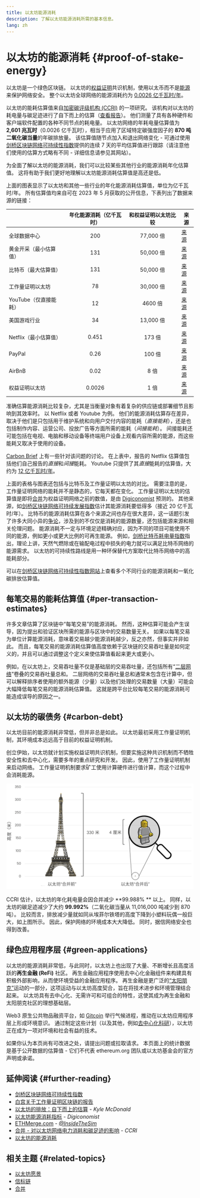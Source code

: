 ```yaml
---
title: 以太坊能源消耗
description: 了解以太坊能源消耗所需的基本信息。
lang: zh
---
```


# 以太坊的能源消耗 {#proof-of-stake-energy}

以太坊是一个绿色区块链。 以太坊的[权益证明](/developers/docs/consensus-mechanisms/pos)共识机制，使用以太币而不是[能源](/developers/docs/consensus-mechanisms/pow)来保护网络安全。 整个以太坊全球网络的能源消耗约为 [0.0026 亿千瓦时/年](https://carbon-ratings.com/eth-report-2022)。

以太坊的能耗估算值来自[加密碳评级机构 (CCRI)](https://carbon-ratings.com) 的一项研究。 该机构对以太坊的耗电量与碳足迹进行了自下而上的估算（[查看报告](https://carbon-ratings.com/eth-report-2022)）。 他们测量了具有各种硬件和客户端软件配置的各种不同节点的耗电量。 以太坊网络的年耗电量估算值为 **2,601 兆瓦时**（0.0026 亿千瓦时），相当于应用了区域特定碳强度因子的 **870 吨二氧化碳当量**的年碳排放量。 该估算值随节点加入和退出网络变化 - 可通过使用[剑桥区块链网络可持续性指数](https://ccaf.io/cbnsi/ethereum)提供的连续 7 天的平均估算值进行跟踪（请注意他们使用的估算方式略有不同 - 详细信息请参见其网站）。

为全面了解以太坊的能源消耗，我们可以比较某些其他行业的能源消耗年化估算值。 这将有助于我们更好地理解以太坊能源消耗估算值是高还是低。

<EnergyConsumptionChart />

上面的图表显示了以太坊和其他一些行业的年化能源消耗估算值，单位为亿千瓦时/年。 所有估算值均来自可在 2023 年 5 月获取的公开信息，下表列出了数据来源的链接：

|                        | 年化能源消耗（亿千瓦时） | 和权益证明以太坊比较 | 来源                                                                                                                                                                            |
| :--------------------- | :----------------------: | :------------------: | ------------------------------------------------------------------------------------------------------------------------------------------------------------------------------- |
| 全球数据中心           |           200            |      77,000 倍       | [来源](https://www.iea.org/commentaries/data-centres-and-energy-from-global-headlines-to-local-headaches)                                                                       |
| 黄金开采（最小估算值） |           131            |      50,000 倍       | [来源](https://ccaf.io/cbnsi/cbeci/comparisons)                                                                                                                                 |
| 比特币（最大估算值）   |           131            |      50,000 倍       | [来源](https://ccaf.io/cbnsi/cbeci/comparisons)                                                                                                                                 |
| 工作量证明以太坊       |            78            |      30,000 倍       | [来源](https://digiconomist.net/ethereum-energy-consumption)                                                                                                                    |
| YouTube（仅直接能耗）  |            12            |       4600 倍        | [来源](https://www.gstatic.com/gumdrop/sustainability/google-2020-environmental-report.pdf)                                                                                     |
| 美国游戏行业           |            34            |      13,000 倍       | [来源](https://www.researchgate.net/publication/336909520_Toward_Greener_Gaming_Estimating_National_Energy_Use_and_Energy_Efficiency_Potential)                                 |
| Netflix（最小估算值）  |          0.451           |        173 倍        | [来源](https://assets.ctfassets.net/4cd45et68cgf/7B2bKCqkXDfHLadrjrNWD8/e44583e5b288bdf61e8bf3d7f8562884/2021_US_EN_Netflix_EnvironmentalSocialGovernanceReport-2021_Final.pdf) |
| PayPal                 |           0.26           |        100 倍        | [来源](https://app.impaakt.com/analyses/paypal-consumed-264100-mwh-of-energy-in-2020-24-from-non-renewable-sources-27261)                                                       |
| AirBnB                 |           0.02           |         8 倍         | [来源](<https://s26.q4cdn.com/656283129/files/doc_downloads/governance_doc_updated/Airbnb-ESG-Factsheet-(Final).pdf>)                                                           |
| 权益证明以太坊         |          0.0026          |         1 倍         | [来源](https://carbon-ratings.com/eth-report-2022)                                                                                                                              |

准确估算能源消耗比较复杂，尤其是当衡量对象有着复杂的供应链或部署细节且影响到其效率时。 以 Netflix 或者 Youtube 为例。 他们的能源消耗估算存在差异，取决于他们是只包括用于维护系统和向用户交付内容的能耗（_直接能耗_），还是也包括制作内容、运营公司、投放广告等方面所需的能耗（_间接能耗_）。 间接能耗还可能包括在电视、电脑和移动设备等终端用户设备上观看内容所需的能源，而这些能耗又取决于使用的设备。

[Carbon Brief](https://www.carbonbrief.org/factcheck-what-is-the-carbon-footprint-of-streaming-video-on-netflix) 上有一些针对该问题的讨论。 在上表中，报告的 Netflix 估算值包括他们自己报告的*直接*和*间接*能耗。 Youtube 只提供了其*直接*能耗的估算值，大约为 [12 亿千瓦时/年](https://www.gstatic.com/gumdrop/sustainability/google-2020-environmental-report.pdf)。

上面的表格与图表还包括与比特币及工作量证明以太坊的对比。 需要注意的是，工作量证明网络的能耗并不是静态的，它每天都在变化。 工作量证明以太坊的估算值是即将[合并](/roadmap/merge/)为权益证明网络之前的数值，是由 [Digiconomist](https://digiconomist.net/ethereum-energy-consumption) 预测的。 其他来源，如[剑桥区块链网络可持续发展指数](https://ccaf.io/cbnsi/ethereum/1)估计其能源消耗要低得多（接近 20 亿千瓦时/年）。 比特币的能源消耗估算在各个来源之间也存在很大差异，这一话题引发了许多大同小异的[争论](https://www.coindesk.com/business/2020/05/19/the-last-word-on-bitcoins-energy-consumption/)，涉及到的不仅仅是消耗的能源数量，还包括能源来源和相关伦理问题。 能源消耗不一定与环境足迹精确对应，因为不同的项目可能使用不同的能源，例如更小或更大比例的可再生能源。 例如，[剑桥比特币耗电量指数](https://ccaf.io/cbnsi/cbeci/comparisons)指出，理论上讲，天然气燃除或在输配电过程中损失的电力就可以满足比特币网络的能源需求。 以太坊的可持续性路线是用一种环保替代方案取代比特币网络中的高能耗部分。

可以在[剑桥区块链网络可持续性指数网站](https://ccaf.io/cbnsi/ethereum)上查看多个不同行业的能源消耗和一氧化碳排放估算值。

## 每笔交易的能耗估算值 {#per-transaction-estimates}

许多文章估算了区块链中“每笔交易”的能源消耗。 然而，这种估算可能会产生误导，因为提出和验证区块所需的能源与区块中的交易数量无关。 如果以每笔交易为单位计算能源消耗，意味着交易越少能源消耗越少，反之亦然，但事实并非如此。 而且，每笔交易的能源消耗估算值高度依赖于区块链的交易吞吐量是如何定义的，并且可以通过调整这个定义来使估算值看起来更大或更小。

例如，在以太坊上，交易吞吐量不仅是基础层的交易吞吐量，还包括所有“[二层网络](/layer-2/)”卷叠的交易吞吐量总和。 二层网络的交易吞吐量总和通常未包含在计算中，但可以解释排序者使用的额外能源（少量）以及他们处理的交易数量（大量）可能会大幅降低每笔交易的能源消耗估算值。 这就是跨平台比较每笔交易的能源消耗可能造成误导的原因之一。

## 以太坊的碳债务 {#carbon-debt}

以太坊目前的能源消耗非常低，但并非总是如此。 以太坊最初采用工作量证明机制，其环境成本远远高于目前的权益证明机制。

创立伊始，以太坊就计划实施权益证明共识机制，但要实施这种共识机制而不牺牲安全性和去中心化，需要多年的重点研究和开发。 因此，使用了工作量证明机制来启动网络。 工作量证明机制要求矿工使用计算硬件进行值计算，而这个过程中会消耗能源。

![合并前后以太坊能源消耗比较，左侧 330 米高的埃菲尔铁塔表示以太坊合并前的高能耗，右侧 4 厘米高的乐高小人代表以太坊合并后大幅降低的能耗](energy_consumption_pre_post_merge.png)

CCRI 估计，以太坊的年化耗电量会因合并减少 **99.988% ** 以上。 同样，以太坊的碳足迹减少了大约 **99.992%**（二氧化碳当量从 11,016,000 吨减少到 870 吨）。 比较而言，排放减少量就如同从埃菲尔铁塔的高度下降到小塑料玩偶一般巨大，如上图所示。 因此，保护网络的环境成本大大降低。 同时，据信网络安全也得到改善。

## 绿色应用程序层 {#green-applications}

以太坊的能源消耗非常低，与此同时，以太坊上也出现了大量、不断增长且高度活跃的**再生金融 (ReFi)** 社区。 再生金融应用程序使用去中心化金融组件来构建具有积极外部影响，从而使环境受益的金融应用程序。 再生金融是更广泛的[“太阳朋克”](https://en.wikipedia.org/wiki/Solarpunk)运动的一部分，这项运动与以太坊高度契合，旨在将技术进步和环境管理结合起来。 以太坊具有去中心化、无需许可和可组合的特性，这使其成为再生金融和太阳朋克社区的理想基础层。

Web3 原生公共物品融资平台，如 [Gitcoin](https://gitcoin.co) 举行气候进程，推动在以太坊应用程序层上形成环境意识。 通过制定这些计划（以及其他，例如[去中心化科研](/desci/)），以太坊正在成为一项对环境和社会有益的技术。

<InfoBanner emoji=":evergreen_tree:">
  如果你认为本页尚有可改进之处，请提出问题或拉取请求。 本页面上的统计数据是基于公开数据的估算值 - 它们不代表 ethereum.org 团队或以太坊基金会的官方声明或承诺。
</InfoBanner>

## 延伸阅读 {#further-reading}

- [剑桥区块链网络可持续性指数](https://ccaf.io/cbnsi/ethereum)
- [白宫关于工作量证明区块链的报告](https://www.whitehouse.gov/wp-content/uploads/2022/09/09-2022-Crypto-Assets-and-Climate-Report.pdf)
- [以太坊的排放：自下而上的估算](https://kylemcdonald.github.io/ethereum-emissions/) - _Kyle McDonald_
- [以太坊能源消耗指标](https://digiconomist.net/ethereum-energy-consumption/) - _Digiconomist_
- [ETHMerge.com](https://ethmerge.com/) - _[@InsideTheSim](https://twitter.com/InsideTheSim)_
- [合并 - 对以太坊网络电力消耗和碳足迹的影响](https://carbon-ratings.com/eth-report-2022) - _CCRI_
- [以太坊的能源消耗](https://mirror.xyz/jmcook.eth/ODpCLtO4Kq7SCVFbU4He8o8kXs418ZZDTj0lpYlZkR8)

## 相关主题 {#related-topics}

- [以太坊愿景](/roadmap/vision/)
- [信标链](/roadmap/beacon-chain)
- [合并](/roadmap/merge/)
